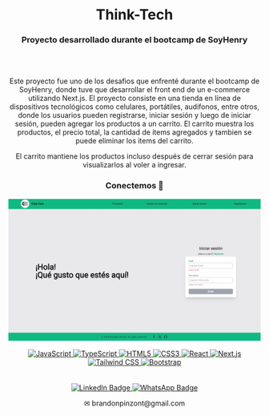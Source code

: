 <div id="header" align="center" >
  <h1 align="center">
  Think-Tech
  </h1>
  <h3> Proyecto desarrollado durante el bootcamp de SoyHenry
  </h3>
</div>
<br/>
<br/>
<div id="header" align="center" >
  <p align="center">
  Este proyecto fue uno de los desafios que enfrenté durante el bootcamp de SoyHenry, donde tuve que desarrollar el front end de un e-commerce utilizando Next.js. El proyecto consiste en una tienda en línea de dispositivos tecnológicos como celulares, portátiles, audifonos, entre otros, donde los usuarios pueden registrarse, iniciar sesión y luego de iniciar sesión, pueden agregar los productos a un carrito. El carrito muestra los productos, el precio total, la cantidad de items agregados y tambien se puede eliminar los items del carrito.
  </p>
  <p>El carrito mantiene los productos incluso después de cerrar sesión para visualizarlos al voler a ingresar.</p>
  <h3>
    Conectemos 🤝
  </h3>
</div>

<div align= "center">

![login](images/Think-Tech-login.jpg)
</div>



<div align="center">
<a href="https://developer.mozilla.org/en-US/docs/Web/JavaScript" target="_blank">
  <img src="https://img.shields.io/badge/JavaScript-323330?style=for-the-badge&logo=javascript&logoColor=F7DF1E" alt="JavaScript"/>
</a>
<a href="https://www.typescriptlang.org/" target="_blank">
  <img src="https://img.shields.io/badge/TypeScript-007ACC?style=for-the-badge&logo=typescript&logoColor=white" alt="TypeScript"/>
</a>
<a href="https://developer.mozilla.org/en-US/docs/Web/HTML" target="_blank">
  <img src="https://img.shields.io/badge/HTML5-E34F26?style=for-the-badge&logo=html5&logoColor=white" alt="HTML5"/>
</a>
<a href="https://developer.mozilla.org/en-US/docs/Web/CSS" target="_blank">
  <img src="https://img.shields.io/badge/CSS3-1572B6?style=for-the-badge&logo=css3&logoColor=white" alt="CSS3"/>
</a>
<a href="https://reactjs.org/" target="_blank">
  <img src="https://img.shields.io/badge/React-20232A?style=for-the-badge&logo=react&logoColor=61DAFB" alt="React"/>
</a>
<a href="https://nextjs.org/" target="_blank">
  <img src="https://img.shields.io/badge/next%20js-000000?style=for-the-badge&logo=nextdotjs&logoColor=white" alt="Next.js"/>
</a>
<a href="https://tailwindcss.com/" target="_blank">
  <img src="https://img.shields.io/badge/Tailwind_CSS-38B2AC?style=for-the-badge&logo=tailwind-css&logoColor=white" alt="Tailwind CSS"/>
</a>
<a href="https://getbootstrap.com/" target="_blank">
  <img src="https://img.shields.io/badge/Bootstrap-563D7C?style=for-the-badge&logo=bootstrap&logoColor=white" alt="Bootstrap"/>
</a>
</div>
<br>
<br>
<div id="badges" align="center" >
  <a href="www.linkedin.com/in/brandon-pinzon-7b6262287" target="_blank" >
    <img src="https://img.shields.io/badge/LinkedIn-blue?style=for-the-badge&logo=linkedin&logoColor=white" alt="LinkedIn Badge"/>
  </a>
  <a href="https://wa.link/ipmfk4" target="_blank" >
    <img src="https://img.shields.io/badge/WhatsApp-brightgreen?style=for-the-badge&logo=whatsapp&logoColor=white" alt="WhatsApp Badge"/>
  </a>
  <p>✉ brandonpinzont@gmail.com </p>
</div>